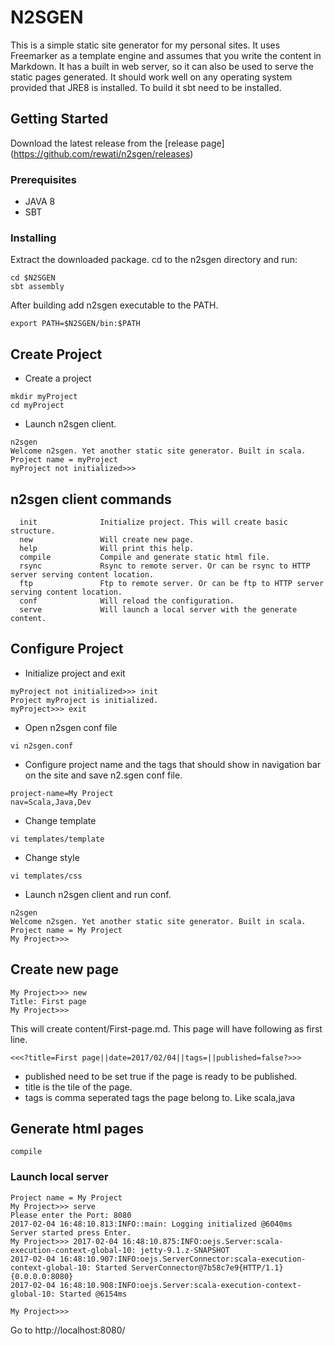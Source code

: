 # N2SGEN

This is a simple static site generator for my personal sites. It uses Freemarker as a template engine and assumes that you write the content in Markdown. It has a built in web server, so it can also be used to serve the static pages generated. It should work well on any operating system provided that JRE8 is installed. To build it sbt need to be installed.

## Getting Started

Download the latest release from the [release page] (https://github.com/rewati/n2sgen/releases)

### Prerequisites

  - JAVA 8
  - SBT

### Installing

Extract the downloaded package. cd to the n2sgen directory and run: 
```
cd $N2SGEN
sbt assembly
```
After building add n2sgen executable to the PATH.
```
export PATH=$N2SGEN/bin:$PATH
```

## Create Project

  - Create a project
  ```
  mkdir myProject
  cd myProject
  ```
  - Launch n2sgen client.
  ```
  n2sgen
  Welcome n2sgen. Yet another static site generator. Built in scala.
  Project name = myProject
  myProject not initialized>>>
  ```
## n2sgen client commands 
```
  init              Initialize project. This will create basic structure.
  new               Will create new page.
  help              Will print this help.
  compile           Compile and generate static html file.
  rsync             Rsync to remote server. Or can be rsync to HTTP server serving content location.
  ftp               Ftp to remote server. Or can be ftp to HTTP server serving content location.
  conf              Will reload the configuration.
  serve             Will launch a local server with the generate content.
```
## Configure Project
  
  - Initialize project and exit
  ```
  myProject not initialized>>> init
  Project myProject is initialized.
  myProject>>> exit
  ```
  - Open n2sgen conf file
  ```
  vi n2sgen.conf
  ```
  - Configure project name and the tags that should show in navigation bar on the site and save n2.sgen conf file.
  ```
  project-name=My Project
  nav=Scala,Java,Dev
  ```
  - Change template
  ```
  vi templates/template
  ```
  - Change style
  ```
  vi templates/css
  ```
  - Launch n2sgen client and run conf.
  ```
  n2sgen
  Welcome n2sgen. Yet another static site generator. Built in scala.
  Project name = My Project
  My Project>>>
  ```
  
## Create new page

  ```
  My Project>>> new
  Title: First page
  My Project>>>
  ```
  This will create content/First-page.md. This page will have following as first line.
  
  ```
  <<<?title=First page||date=2017/02/04||tags=||published=false?>>>
  ```
  - published need to be set true if the page is ready to be published.
  - title is the tile of the page.
  - tags is comma seperated tags the page belong to. Like scala,java
  
## Generate html pages

```
compile
```

### Launch local server

```
Project name = My Project
My Project>>> serve
Please enter the Port: 8080
2017-02-04 16:48:10.813:INFO::main: Logging initialized @6040ms
Server started press Enter.
My Project>>> 2017-02-04 16:48:10.875:INFO:oejs.Server:scala-execution-context-global-10: jetty-9.1.z-SNAPSHOT
2017-02-04 16:48:10.907:INFO:oejs.ServerConnector:scala-execution-context-global-10: Started ServerConnector@7b58c7e9{HTTP/1.1}{0.0.0.0:8080}
2017-02-04 16:48:10.908:INFO:oejs.Server:scala-execution-context-global-10: Started @6154ms

My Project>>>
```

  Go to http://localhost:8080/ 
  





